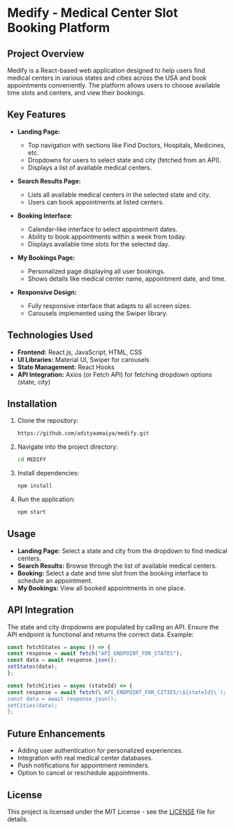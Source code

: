 # Medify - Medical Center Slot Booking Platform

## Project Overview

Medify is a React-based web application designed to help users find medical centers in various states and cities across the USA and book appointments conveniently. The platform allows users to choose available time slots and centers, and view their bookings.

## Key Features

- **Landing Page:**
  - Top navigation with sections like Find Doctors, Hospitals, Medicines, etc.
  - Dropdowns for users to select state and city (fetched from an API).
  - Displays a list of available medical centers.
- **Search Results Page:**

  - Lists all available medical centers in the selected state and city.
  - Users can book appointments at listed centers.

- **Booking Interface:**

  - Calendar-like interface to select appointment dates.
  - Ability to book appointments within a week from today.
  - Displays available time slots for the selected day.

- **My Bookings Page:**

  - Personalized page displaying all user bookings.
  - Shows details like medical center name, appointment date, and time.

- **Responsive Design:**
  - Fully responsive interface that adapts to all screen sizes.
  - Carousels implemented using the Swiper library.

## Technologies Used

- **Frontend:** React.js, JavaScript, HTML, CSS
- **UI Libraries:** Material UI, Swiper for carousels
- **State Management:** React Hooks
- **API Integration:** Axios (or Fetch API) for fetching dropdown options (state, city)

## Installation

1. Clone the repository:
   ```bash
   https://github.com/adityaamaiya/medify.git
   ```
2. Navigate into the project directory:
   ```bash
   cd MEDIFY
   ```
3. Install dependencies:
   ```bash
   npm install
   ```

4. Run the application:
   ```bash
   npm start
   ```

## Usage

- **Landing Page:** Select a state and city from the dropdown to find medical centers.
- **Search Results:** Browse through the list of available medical centers.
- **Booking:** Select a date and time slot from the booking interface to schedule an appointment.
- **My Bookings:** View all booked appointments in one place.

## API Integration

The state and city dropdowns are populated by calling an API. Ensure the API endpoint is functional and returns the correct data. Example:
```javascript
const fetchStates = async () => {
const response = await fetch("API_ENDPOINT_FOR_STATES");
const data = await response.json();
setStates(data);
};

const fetchCities = async (stateId) => {
const response = await fetch(\`API_ENDPOINT_FOR_CITIES/\${stateId}\`);
const data = await response.json();
setCities(data);
};
```

## Future Enhancements

- Adding user authentication for personalized experiences.
- Integration with real medical center databases.
- Push notifications for appointment reminders.
- Option to cancel or reschedule appointments.

## License

This project is licensed under the MIT License - see the [LICENSE](LICENSE) file for details.

